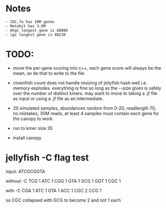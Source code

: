 # Notes #
    - IGC.fa has 10M genes
    - Metahit has 3.9M
    - mhgc longest gene is 88086
    - igc longest gene is 88230

# TODO:
  - move the per-gene scoring into c++, each gene score will always be the mean, so do that to write to the file
  - clownfish count does not handle resizing of jellyfish hash well i.e. memory explodes. everything is fine so long as the --size given is safely over the number of distinct kmers. may want to move to taking a .jf file as input or using a .jf file as an intermediate.

  - 20 simulated samples, abundances random from 0-20, readlength 70, no mistakes, 30M reads, at least 4 samples must contain each gene for the canopy to work
  - run to kmer size 35
  - install canopy

# jellyfish -C flag test
input: ATCGCGGTA

without -C
TCG 1
ATC 1
CGG 1
GTA 1
GCG 1
GGT 1
CGC 1

with -C
CGA 1
ATC 1
GTA 1
ACC 1
CGC 2
CCG 1

so CGC collapsed with GCG to become 2 and not 1 each


